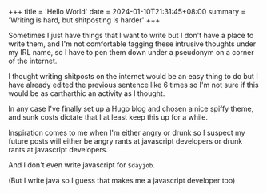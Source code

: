 +++
title = 'Hello World'
date = 2024-01-10T21:31:45+08:00
summary = 'Writing is hard, but shitposting is harder'
+++

Sometimes I just have things that I want to write but I don't have a place to write them,
and I'm not comfortable tagging these intrusive thoughts under my IRL name, 
so I have to pen them down under a pseudonym on a corner of the internet.

I thought writing shitposts on the internet would be an easy thing to do but I have already
edited the previous sentence like 6 times so I'm not sure if this would be as cartharthic
an activity as I thought.

In any case I've finally set up a Hugo blog and chosen a nice spiffy theme, and
sunk costs dictate that I at least keep this up for a while.

Inspiration comes to me when I'm either angry or drunk so I suspect my future posts will
either be angry rants at javascript developers or drunk rants at javascript developers.

And I don't even write javascript for `$dayjob`. 

(But I write java so I guess that makes me a javascript developer too)